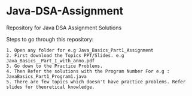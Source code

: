 # Java-DSA-Assignment

Repository for Java DSA Assignment Solutions

Steps to go through this repository:

	1. Open any folder for e.g Java_Basics_Part1_Assignment
	2. First download the Topics PPT/Slides. e.g Java_Basics__Part_I_with_anno.pdf
	3. Go down to the Practice Problems.
	4. Then Refer the solutions with the Program Number For e.g : JavaBasics_Part1_Program1.java
	5. There are few topics which doesn't have practice problems. Refer slides for theoretical knowledge.
